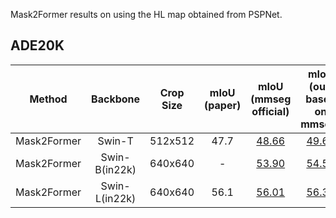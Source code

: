 Mask2Former results on using the HL map obtained from PSPNet.

## ADE20K
|   Method    |    Backbone    | Crop Size  | mIoU (paper)  |                                                                                                  mIoU (mmseg official)                                                                                                   |  mIoU (our, based on mmseg)  |
|:-----------:|:--------------:|:----------:|:-------------:|:------------------------------------------------------------------------------------------------------------------------------------------------------------------------------------------------------------------------:|:----------------------------:|
| Mask2Former |     Swin-T     |  512x512   |     47.7      |                   [48.66](https://download.openmmlab.com/mmsegmentation/v0.5/mask2former/mask2former_swin-t_8xb2-160k_ade20k-512x512/mask2former_swin-t_8xb2-160k_ade20k-512x512_20221203_234230.json)                   | [49.67](20230725_165931.log) |
| Mask2Former | Swin-B(in22k)  |  640x640   |       -       | [53.90](https://download.openmmlab.com/mmsegmentation/v0.5/mask2former/mask2former_swin-b-in22k-384x384-pre_8xb2-160k_ade20k-640x640/mask2former_swin-b-in22k-384x384-pre_8xb2-160k_ade20k-640x640_20221203_235230.json) | [54.51](20230724_075547.log) |
| Mask2Former | Swin-L(in22k)  |  640x640   |     56.1      | [56.01](https://download.openmmlab.com/mmsegmentation/v0.5/mask2former/mask2former_swin-b-in22k-384x384-pre_8xb2-160k_ade20k-640x640/mask2former_swin-b-in22k-384x384-pre_8xb2-160k_ade20k-640x640_20221203_235230.json) | [56.31](20230723_221527.log) |
